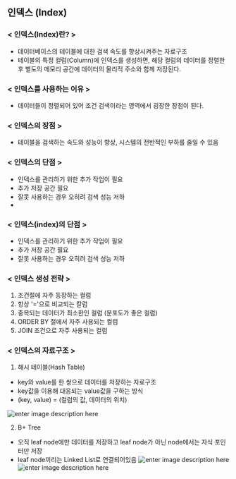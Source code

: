 ## 인덱스 (Index)

### < 인덱스(Index)란? >

- 데이터베이스의 테이블에 대한 검색 속도를 향상시켜주는 자료구조
- 테이블의 특정 컬럼(Column)에 인덱스를 생성하면, 해당 컬럼의 데이터를 정렬한 후 별도의 메모리 공간에 데이터의 물리적 주소와 함께 저장된다.

### < 인덱스를 사용하는 이유 >

- 데이터들이 정렬되어 있어 조건 검색이라는 영역에서 굉장한 장점이 된다.

### < 인덱스의 장점 >

- 테이블을 검색하는 속도와 성능이 향상, 시스템의 전반적인 부하를 줄일 수 있음

### < 인덱스의 단점 >

- 인덱스를 관리하기 위한 추가 작업이 필요
- 추가 저장 공간 필요
- 잘못 사용하는 경우 오히려 검색 성능 저하
-

### < 인덱스(index)의 단점 >

- 인덱스를 관리하기 위한 추가 작업이 필요
- 추가 저장 공간 필요
- 잘못 사용하는 경우 오히려 검색 성능 저하

### < 인덱스 생성 전략 >

1. 조건절에 자주 등장하는 컬럼
2. 항상 '='으로 비교되는 칼럼
3. 중복되는 데이터가 최소한인 컬럼 (분포도가 좋은 컬럼)
4. ORDER BY 절에서 자주 사용되는 컬럼
5. JOIN 조건으로 자주 사용되는 컬럼

### < 인덱스의 자료구조 >

1. 해시 테이블(Hash Table)

- key와 value를 한 쌍으로 데이터를 저장하는 자료구조
- key값을 이용해 대응되는 value값을 구하는 방식
- (key, value) = (컬럼의 값, 데이터의 위치)

![enter image description here](https://miro.medium.com/v2/resize:fit:1100/format:webp/1*l9eCykFTYwvLZgy62id5Ag.png)

2. B+ Tree

- 오직 leaf node에만 데이터를 저장하고 leaf node가 아닌 node에서는 자식 포인터만 저장
- leaf node끼리는 Linked List로 연결되어있음
  ![enter image description here](https://velog.velcdn.com/images/emplam27/post/64290106-d927-4a82-9e08-8e52783c7dd3/DB%20%EC%9D%B8%EB%8D%B1%EC%8A%A4.jpg)
  ![enter image description here](https://velog.velcdn.com/images/emplam27/post/bcbce100-d475-4cda-aebe-946d1813949c/B%ED%94%8C%EB%9F%AC%EC%8A%A4%20%ED%8A%B8%EB%A6%AC%20%EA%B8%B0%EB%B3%B8%20%ED%98%95%ED%83%9C.jpg)
